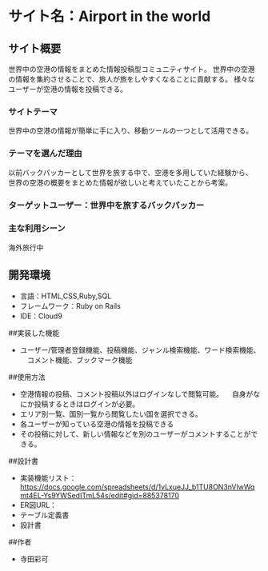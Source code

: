 # サイト名：Airport in the world

## サイト概要
世界中の空港の情報をまとめた情報投稿型コミュニティサイト。
世界中の空港の情報を集約させることで、旅人が旅をしやすくなることに貢献する。
様々なユーザーが空港の情報を投稿できる。

### サイトテーマ
世界中の空港の情報が簡単に手に入り、移動ツールの一つとして活用できる。

### テーマを選んだ理由
以前バックパッカーとして世界を旅する中で、空港を多用していた経験から、
世界の空港の概要をまとめた情報が欲しいと考えていたことから考案。


### ターゲットユーザー：世界中を旅するバックパッカー

### 主な利用シーン
海外旅行中


## 開発環境
* 言語：HTML,CSS,Ruby,SQL
* フレームワーク：Ruby on Rails
* IDE：Cloud9

##実装した機能
* ユーザー/管理者登録機能、投稿機能、ジャンル検索機能、ワード検索機能、
　コメント機能、ブックマーク機能

##使用方法
* 空港情報の投稿、コメント投稿以外はログインなしで閲覧可能。
　自身がなにか投稿するときはログインが必要。
* エリア別一覧、国別一覧から閲覧したい国を選択できる。
* 各ユーザーが知っている空港の情報を投稿できる
* その投稿に対して、新しい情報などを別のユーザーがコメントすることができる。

##設計書
* 実装機能リスト：https://docs.google.com/spreadsheets/d/1vLxueJJ_b1TU8ON3nVlwWqmt4EL-Ys9YWSedITmL54s/edit#gid=885378170
* ER図URL：
* テーブル定義書
* 設計書

##作者
* 寺田彩可
